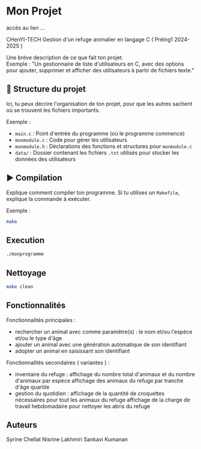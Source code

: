 # Mon Projet
accès au lien ...

CHenYI-TECH
Gestion d'un refuge animalier en langage C ( Préing1 2024-2025 ) 

Une brève description de ce que fait ton projet.  
Exemple : "Un gestionnaire de liste d'utilisateurs en C, avec des options pour ajouter, supprimer et afficher des utilisateurs à partir de fichiers texte."

## 📁 Structure du projet

Ici, tu peux décrire l'organisation de ton projet, pour que les autres sachent où se trouvent les fichiers importants.

Exemple :
- `main.c` : Point d'entrée du programme (où le programme commence)
- `monmodule.c` : Code pour gérer les utilisateurs
- `monmodule.h` : Déclarations des fonctions et structures pour `monmodule.c`
- `data/` : Dossier contenant les fichiers `.txt` utilisés pour stocker les données des utilisateurs

## ▶️ Compilation 

Explique comment compiler ton programme. Si tu utilises un `Makefile`, explique la commande à exécuter.

Exemple :
```bash
make
```


## Execution
```bash
./monprogramme
```


## Nettoyage
```bash
make clean
```

## Fonctionnalités

Fonctionnalités principales : 
- rechercher un animal avec comme paramètre(s) : le nom et/ou l'espèce et/ou le type d'âge 
- ajouter un animal avec une génération automatique de son identifiant
- adopter un animal en saisissant son identifiant

Fonctionnalités secondaires ( variantes ) : 
- inventaire du refuge :
  affichage du nombre total d'animaux et du nombre d'animaux par espèce
  affichage  des animaux du refuge par tranche d'âge quartile 
- gestion du quotidien :
  affichage de la quantité de croquettes nécessaires pour tout les animaux du refuge
  affichage de la charge de travail hebdomadaire pour nettoyer les abris du refuge
  

## Auteurs
Syrine Chellat
Nisrine Lakhmiri
Sankavi Kumanan


